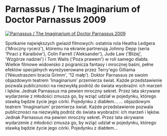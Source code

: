 Parnassus / The Imaginarium of Doctor Parnassus 2009 
=============
[![Parnassus / The Imaginarium of Doctor Parnassus 2009 ](http://vidos.pl/images/player.gif)](http://vidos.pl/parnassus-the-imaginarium-of-doctor-parnassus-2009)

 Spotkanie największych gwiazd filmowych: ostatnia rola Heatha Ledgera ('Mroczny rycerz'), któremu na ekranie partnerują Johnny Depp (seria 'Piraci z Karaibów'), Colin Farrell ('Aleksander'), Jude Law ('Bliżej', 'Wzgórze nadziei') i Tom Waits ('Poza prawem') w roli samego diabła. Wielkie filmowe widowisko z pogranicza fantasy i mrocznej baśni, pełne efektów specjalnych wyreżyserowane przez Terry'ego Gilliama ('Nieustraszeni bracia Grimm', '12 małp'). Doktor Parnassus ze swoim objazdowym teatrem 'Imaginarium' przemierza świat. Każde przedstawienie pozwala publiczności na niezwykłą podróż do świata wyobraźni: ich marzeń i lęków. Jednak Parnassus ma pewien mroczny sekret. Przez lata skrywane wydarzenie z młodości zmusza go, by wziąć udział w pojedynku, którego stawką będzie życie jego córki. Pojedynku z diabłem...   ... objazdowym teatrem 'Imaginarium' przemierza świat. Każde przedstawienie pozwala publiczności na niezwykłą podróż do świata wyobraźni: ich marzeń i lęków. Jednak Parnassus ma pewien mroczny sekret. Przez lata skrywane wydarzenie z młodości zmusza go, by wziąć udział w pojedynku, którego stawką będzie życie jego córki. Pojedynku z diabłem...
